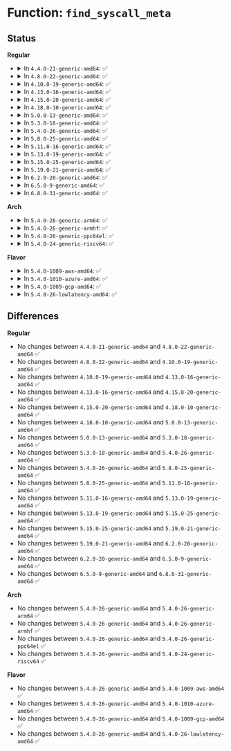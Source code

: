 # Function: <code>find_syscall_meta</code>

## Status
<b>Regular</b>
<ul>
<li>
<details>
<summary>In <code>4.4.0-21-generic-amd64</code>: ✅</summary>

```c
struct syscall_metadata * find_syscall_meta(long unsigned int syscall)
```

```json
{
  "name": "find_syscall_meta",
  "collision_type": "Unique Static",
  "inline_type": "No",
  "funcs": [
    {
      "addr": 18446744071595119045,
      "name": "find_syscall_meta",
      "external": false,
      "loc": "kernel/trace/trace_syscalls.c:80",
      "file": "kernel/trace/trace_syscalls.c",
      "inline": "seen, unknown",
      "caller_inline": [],
      "caller_func": [
        "kernel/trace/trace_syscalls.c:init_ftrace_syscalls"
      ]
    }
  ],
  "symbols": [
    {
      "addr": 18446744071595119045,
      "name": "find_syscall_meta",
      "section": ".init.text",
      "bind": "STB_LOCAL",
      "size": 173
    }
  ]
}
```
</details>
</li>
<li>
<details>
<summary>In <code>4.8.0-22-generic-amd64</code>: ✅</summary>

```c
struct syscall_metadata * find_syscall_meta(long unsigned int syscall)
```

```json
{
  "name": "find_syscall_meta",
  "collision_type": "Unique Static",
  "inline_type": "No",
  "funcs": [
    {
      "addr": 18446744071595288521,
      "name": "find_syscall_meta",
      "external": false,
      "loc": "kernel/trace/trace_syscalls.c:80",
      "file": "kernel/trace/trace_syscalls.c",
      "inline": "seen, unknown",
      "caller_inline": [],
      "caller_func": [
        "kernel/trace/trace_syscalls.c:init_ftrace_syscalls"
      ]
    }
  ],
  "symbols": [
    {
      "addr": 18446744071595288521,
      "name": "find_syscall_meta",
      "section": ".init.text",
      "bind": "STB_LOCAL",
      "size": 173
    }
  ]
}
```
</details>
</li>
<li>
<details>
<summary>In <code>4.10.0-19-generic-amd64</code>: ✅</summary>

```c
struct syscall_metadata * find_syscall_meta(long unsigned int syscall)
```

```json
{
  "name": "find_syscall_meta",
  "collision_type": "Unique Static",
  "inline_type": "No",
  "funcs": [
    {
      "addr": 18446744071595535856,
      "name": "find_syscall_meta",
      "external": false,
      "loc": "kernel/trace/trace_syscalls.c:80",
      "file": "kernel/trace/trace_syscalls.c",
      "inline": "seen, unknown",
      "caller_inline": [],
      "caller_func": [
        "kernel/trace/trace_syscalls.c:init_ftrace_syscalls"
      ]
    }
  ],
  "symbols": [
    {
      "addr": 18446744071595535856,
      "name": "find_syscall_meta",
      "section": ".init.text",
      "bind": "STB_LOCAL",
      "size": 173
    }
  ]
}
```
</details>
</li>
<li>
<details>
<summary>In <code>4.13.0-16-generic-amd64</code>: ✅</summary>

```c
struct syscall_metadata * find_syscall_meta(long unsigned int syscall)
```

```json
{
  "name": "find_syscall_meta",
  "collision_type": "Unique Static",
  "inline_type": "No",
  "funcs": [
    {
      "addr": 18446744071596455957,
      "name": "find_syscall_meta",
      "external": false,
      "loc": "kernel/trace/trace_syscalls.c:80",
      "file": "kernel/trace/trace_syscalls.c",
      "inline": "seen, unknown",
      "caller_inline": [],
      "caller_func": [
        "kernel/trace/trace_syscalls.c:init_ftrace_syscalls"
      ]
    }
  ],
  "symbols": [
    {
      "addr": 18446744071596455957,
      "name": "find_syscall_meta",
      "section": ".init.text",
      "bind": "STB_LOCAL",
      "size": 173
    }
  ]
}
```
</details>
</li>
<li>
<details>
<summary>In <code>4.15.0-20-generic-amd64</code>: ✅</summary>

```c
struct syscall_metadata * find_syscall_meta(long unsigned int syscall)
```

```json
{
  "name": "find_syscall_meta",
  "collision_type": "Unique Static",
  "inline_type": "No",
  "funcs": [
    {
      "addr": 18446744071602781828,
      "name": "find_syscall_meta",
      "external": false,
      "loc": "kernel/trace/trace_syscalls.c:81",
      "file": "kernel/trace/trace_syscalls.c",
      "inline": "seen, unknown",
      "caller_inline": [],
      "caller_func": [
        "kernel/trace/trace_syscalls.c:init_ftrace_syscalls"
      ]
    }
  ],
  "symbols": [
    {
      "addr": 18446744071602781828,
      "name": "find_syscall_meta",
      "section": ".init.text",
      "bind": "STB_LOCAL",
      "size": 173
    }
  ]
}
```
</details>
</li>
<li>
<details>
<summary>In <code>4.18.0-10-generic-amd64</code>: ✅</summary>

```c
struct syscall_metadata * find_syscall_meta(long unsigned int syscall)
```

```json
{
  "name": "find_syscall_meta",
  "collision_type": "Unique Static",
  "inline_type": "No",
  "funcs": [
    {
      "addr": 18446744071602955856,
      "name": "find_syscall_meta",
      "external": false,
      "loc": "kernel/trace/trace_syscalls.c:81",
      "file": "kernel/trace/trace_syscalls.c",
      "inline": "seen, unknown",
      "caller_inline": [],
      "caller_func": [
        "kernel/trace/trace_syscalls.c:init_ftrace_syscalls"
      ]
    }
  ],
  "symbols": [
    {
      "addr": 18446744071602955856,
      "name": "find_syscall_meta",
      "section": ".init.text",
      "bind": "STB_LOCAL",
      "size": 159
    }
  ]
}
```
</details>
</li>
<li>
<details>
<summary>In <code>5.0.0-13-generic-amd64</code>: ✅</summary>

```c
struct syscall_metadata * find_syscall_meta(long unsigned int syscall)
```

```json
{
  "name": "find_syscall_meta",
  "collision_type": "Unique Static",
  "inline_type": "No",
  "funcs": [
    {
      "addr": 18446744071604753770,
      "name": "find_syscall_meta",
      "external": false,
      "loc": "kernel/trace/trace_syscalls.c:81",
      "file": "kernel/trace/trace_syscalls.c",
      "inline": "seen, unknown",
      "caller_inline": [],
      "caller_func": [
        "kernel/trace/trace_syscalls.c:init_ftrace_syscalls"
      ]
    }
  ],
  "symbols": [
    {
      "addr": 18446744071604753770,
      "name": "find_syscall_meta",
      "section": ".init.text",
      "bind": "STB_LOCAL",
      "size": 159
    }
  ]
}
```
</details>
</li>
<li>
<details>
<summary>In <code>5.3.0-18-generic-amd64</code>: ✅</summary>

```c
struct syscall_metadata * find_syscall_meta(long unsigned int syscall)
```

```json
{
  "name": "find_syscall_meta",
  "collision_type": "Unique Static",
  "inline_type": "No",
  "funcs": [
    {
      "addr": 18446744071604855996,
      "name": "find_syscall_meta",
      "external": false,
      "loc": "kernel/trace/trace_syscalls.c:81",
      "file": "kernel/trace/trace_syscalls.c",
      "inline": "seen, unknown",
      "caller_inline": [],
      "caller_func": [
        "kernel/trace/trace_syscalls.c:init_ftrace_syscalls"
      ]
    }
  ],
  "symbols": [
    {
      "addr": 18446744071604855996,
      "name": "find_syscall_meta",
      "section": ".init.text",
      "bind": "STB_LOCAL",
      "size": 154
    }
  ]
}
```
</details>
</li>
<li>
<details>
<summary>In <code>5.4.0-26-generic-amd64</code>: ✅</summary>

```c
struct syscall_metadata * find_syscall_meta(long unsigned int syscall)
```

```json
{
  "name": "find_syscall_meta",
  "collision_type": "Unique Static",
  "inline_type": "No",
  "funcs": [
    {
      "addr": 18446744071604890138,
      "name": "find_syscall_meta",
      "external": false,
      "loc": "kernel/trace/trace_syscalls.c:81",
      "file": "kernel/trace/trace_syscalls.c",
      "inline": "seen, unknown",
      "caller_inline": [],
      "caller_func": [
        "kernel/trace/trace_syscalls.c:init_ftrace_syscalls"
      ]
    }
  ],
  "symbols": [
    {
      "addr": 18446744071604890138,
      "name": "find_syscall_meta",
      "section": ".init.text",
      "bind": "STB_LOCAL",
      "size": 154
    }
  ]
}
```
</details>
</li>
<li>
<details>
<summary>In <code>5.8.0-25-generic-amd64</code>: ✅</summary>

```c
struct syscall_metadata * find_syscall_meta(long unsigned int syscall)
```

```json
{
  "name": "find_syscall_meta",
  "collision_type": "Unique Static",
  "inline_type": "No",
  "funcs": [
    {
      "addr": 18446744071609215016,
      "name": "find_syscall_meta",
      "external": false,
      "loc": "kernel/trace/trace_syscalls.c:83",
      "file": "kernel/trace/trace_syscalls.c",
      "inline": "seen, unknown",
      "caller_inline": [],
      "caller_func": [
        "kernel/trace/trace_syscalls.c:init_ftrace_syscalls"
      ]
    }
  ],
  "symbols": [
    {
      "addr": 18446744071609215016,
      "name": "find_syscall_meta",
      "section": ".init.text",
      "bind": "STB_LOCAL",
      "size": 161
    }
  ]
}
```
</details>
</li>
<li>
<details>
<summary>In <code>5.11.0-16-generic-amd64</code>: ✅</summary>

```c
struct syscall_metadata * find_syscall_meta(long unsigned int syscall)
```

```json
{
  "name": "find_syscall_meta",
  "collision_type": "Unique Static",
  "inline_type": "No",
  "funcs": [
    {
      "addr": 18446744071612281625,
      "name": "find_syscall_meta",
      "external": false,
      "loc": "kernel/trace/trace_syscalls.c:83",
      "file": "kernel/trace/trace_syscalls.c",
      "inline": "seen, unknown",
      "caller_inline": [],
      "caller_func": [
        "kernel/trace/trace_syscalls.c:init_ftrace_syscalls"
      ]
    }
  ],
  "symbols": [
    {
      "addr": 18446744071612281625,
      "name": "find_syscall_meta",
      "section": ".init.text",
      "bind": "STB_LOCAL",
      "size": 161
    }
  ]
}
```
</details>
</li>
<li>
<details>
<summary>In <code>5.13.0-19-generic-amd64</code>: ✅</summary>

```c
struct syscall_metadata * find_syscall_meta(long unsigned int syscall)
```

```json
{
  "name": "find_syscall_meta",
  "collision_type": "Unique Static",
  "inline_type": "No",
  "funcs": [
    {
      "addr": 18446744071614421643,
      "name": "find_syscall_meta",
      "external": false,
      "loc": "kernel/trace/trace_syscalls.c:83",
      "file": "kernel/trace/trace_syscalls.c",
      "inline": "seen, unknown",
      "caller_inline": [],
      "caller_func": [
        "kernel/trace/trace_syscalls.c:init_ftrace_syscalls"
      ]
    }
  ],
  "symbols": [
    {
      "addr": 18446744071614421643,
      "name": "find_syscall_meta",
      "section": ".init.text",
      "bind": "STB_LOCAL",
      "size": 161
    }
  ]
}
```
</details>
</li>
<li>
<details>
<summary>In <code>5.15.0-25-generic-amd64</code>: ✅</summary>

```c
struct syscall_metadata * find_syscall_meta(long unsigned int syscall)
```

```json
{
  "name": "find_syscall_meta",
  "collision_type": "Unique Static",
  "inline_type": "No",
  "funcs": [
    {
      "addr": 18446744071615358722,
      "name": "find_syscall_meta",
      "external": false,
      "loc": "kernel/trace/trace_syscalls.c:83",
      "file": "kernel/trace/trace_syscalls.c",
      "inline": "seen, unknown",
      "caller_inline": [],
      "caller_func": [
        "kernel/trace/trace_syscalls.c:init_ftrace_syscalls"
      ]
    }
  ],
  "symbols": [
    {
      "addr": 18446744071615358722,
      "name": "find_syscall_meta",
      "section": ".init.text",
      "bind": "STB_LOCAL",
      "size": 161
    }
  ]
}
```
</details>
</li>
<li>
<details>
<summary>In <code>5.19.0-21-generic-amd64</code>: ✅</summary>

```c
struct syscall_metadata * find_syscall_meta(long unsigned int syscall)
```

```json
{
  "name": "find_syscall_meta",
  "collision_type": "Unique Static",
  "inline_type": "No",
  "funcs": [
    {
      "addr": 18446744071617145598,
      "name": "find_syscall_meta",
      "external": false,
      "loc": "kernel/trace/trace_syscalls.c:83",
      "file": "kernel/trace/trace_syscalls.c",
      "inline": "seen, unknown",
      "caller_inline": [],
      "caller_func": [
        "kernel/trace/trace_syscalls.c:init_ftrace_syscalls"
      ]
    }
  ],
  "symbols": [
    {
      "addr": 18446744071617145598,
      "name": "find_syscall_meta",
      "section": ".init.text",
      "bind": "STB_LOCAL",
      "size": 193
    }
  ]
}
```
</details>
</li>
<li>
<details>
<summary>In <code>6.2.0-20-generic-amd64</code>: ✅</summary>

```c
struct syscall_metadata * find_syscall_meta(long unsigned int syscall)
```

```json
{
  "name": "find_syscall_meta",
  "collision_type": "Unique Static",
  "inline_type": "No",
  "funcs": [
    {
      "addr": 18446744071627825344,
      "name": "find_syscall_meta",
      "external": false,
      "loc": "kernel/trace/trace_syscalls.c:83",
      "file": "kernel/trace/trace_syscalls.c",
      "inline": "seen, unknown",
      "caller_inline": [],
      "caller_func": [
        "kernel/trace/trace_syscalls.c:init_ftrace_syscalls"
      ]
    }
  ],
  "symbols": [
    {
      "addr": 18446744071627825344,
      "name": "find_syscall_meta",
      "section": ".init.text",
      "bind": "STB_LOCAL",
      "size": 621
    }
  ]
}
```
</details>
</li>
<li>
<details>
<summary>In <code>6.5.0-9-generic-amd64</code>: ✅</summary>

```c
struct syscall_metadata * find_syscall_meta(long unsigned int syscall)
```

```json
{
  "name": "find_syscall_meta",
  "collision_type": "Unique Static",
  "inline_type": "No",
  "funcs": [
    {
      "addr": 18446744071619589280,
      "name": "find_syscall_meta",
      "external": false,
      "loc": "kernel/trace/trace_syscalls.c:83",
      "file": "kernel/trace/trace_syscalls.c",
      "inline": "seen, unknown",
      "caller_inline": [],
      "caller_func": [
        "kernel/trace/trace_syscalls.c:init_ftrace_syscalls"
      ]
    }
  ],
  "symbols": [
    {
      "addr": 18446744071619589280,
      "name": "find_syscall_meta",
      "section": ".init.text",
      "bind": "STB_LOCAL",
      "size": 621
    }
  ]
}
```
</details>
</li>
<li>
<details>
<summary>In <code>6.8.0-31-generic-amd64</code>: ✅</summary>

```c
struct syscall_metadata * find_syscall_meta(long unsigned int syscall)
```

```json
{
  "name": "find_syscall_meta",
  "collision_type": "Unique Static",
  "inline_type": "No",
  "funcs": [
    {
      "addr": 18446744071621892624,
      "name": "find_syscall_meta",
      "external": false,
      "loc": "kernel/trace/trace_syscalls.c:83",
      "file": "kernel/trace/trace_syscalls.c",
      "inline": "seen, unknown",
      "caller_inline": [],
      "caller_func": [
        "kernel/trace/trace_syscalls.c:init_ftrace_syscalls"
      ]
    }
  ],
  "symbols": [
    {
      "addr": 18446744071621892624,
      "name": "find_syscall_meta",
      "section": ".init.text",
      "bind": "STB_LOCAL",
      "size": 621
    }
  ]
}
```
</details>
</li>
</ul>
<b>Arch</b>
<ul>
<li>
<details>
<summary>In <code>5.4.0-26-generic-arm64</code>: ✅</summary>

```c
struct syscall_metadata * find_syscall_meta(long unsigned int syscall)
```

```json
{
  "name": "find_syscall_meta",
  "collision_type": "Unique Static",
  "inline_type": "No",
  "funcs": [
    {
      "addr": 18446603336510927496,
      "name": "find_syscall_meta",
      "external": false,
      "loc": "kernel/trace/trace_syscalls.c:81",
      "file": "kernel/trace/trace_syscalls.c",
      "inline": "seen, unknown",
      "caller_inline": [],
      "caller_func": [
        "kernel/trace/trace_syscalls.c:init_ftrace_syscalls"
      ]
    }
  ],
  "symbols": [
    {
      "addr": 18446603336510927496,
      "name": "find_syscall_meta",
      "section": ".init.text",
      "bind": "STB_LOCAL",
      "size": 192
    }
  ]
}
```
</details>
</li>
<li>
<details>
<summary>In <code>5.4.0-26-generic-armhf</code>: ✅</summary>

```c
struct syscall_metadata * find_syscall_meta(long unsigned int syscall)
```

```json
{
  "name": "find_syscall_meta",
  "collision_type": "Unique Static",
  "inline_type": "No",
  "funcs": [
    {
      "addr": 3243416868,
      "name": "find_syscall_meta",
      "external": false,
      "loc": "kernel/trace/trace_syscalls.c:81",
      "file": "kernel/trace/trace_syscalls.c",
      "inline": "seen, unknown",
      "caller_inline": [],
      "caller_func": [
        "kernel/trace/trace_syscalls.c:init_ftrace_syscalls"
      ]
    }
  ],
  "symbols": [
    {
      "addr": 3243416868,
      "name": "find_syscall_meta",
      "section": ".init.text",
      "bind": "STB_LOCAL",
      "size": 188
    }
  ]
}
```
</details>
</li>
<li>
<details>
<summary>In <code>5.4.0-26-generic-ppc64el</code>: ✅</summary>

```c
struct syscall_metadata * find_syscall_meta(long unsigned int syscall)
```

```json
{
  "name": "find_syscall_meta",
  "collision_type": "Unique Static",
  "inline_type": "No",
  "funcs": [
    {
      "addr": 13835058055302570492,
      "name": "find_syscall_meta",
      "external": false,
      "loc": "kernel/trace/trace_syscalls.c:81",
      "file": "kernel/trace/trace_syscalls.c",
      "inline": "seen, unknown",
      "caller_inline": [],
      "caller_func": [
        "kernel/trace/trace_syscalls.c:init_ftrace_syscalls"
      ]
    }
  ],
  "symbols": [
    {
      "addr": 13835058055302570492,
      "name": "find_syscall_meta",
      "section": ".init.text",
      "bind": "STB_LOCAL",
      "size": 220
    }
  ]
}
```
</details>
</li>
<li>
<details>
<summary>In <code>5.4.0-24-generic-riscv64</code>: ✅</summary>

```c
struct syscall_metadata * find_syscall_meta(long unsigned int syscall)
```

```json
{
  "name": "find_syscall_meta",
  "collision_type": "Unique Static",
  "inline_type": "No",
  "funcs": [
    {
      "addr": 18446743936270661410,
      "name": "find_syscall_meta",
      "external": false,
      "loc": "kernel/trace/trace_syscalls.c:81",
      "file": "kernel/trace/trace_syscalls.c",
      "inline": "seen, unknown",
      "caller_inline": [],
      "caller_func": [
        "kernel/trace/trace_syscalls.c:init_ftrace_syscalls"
      ]
    }
  ],
  "symbols": [
    {
      "addr": 18446743936270661410,
      "name": "find_syscall_meta",
      "section": ".init.text",
      "bind": "STB_LOCAL",
      "size": 122
    }
  ]
}
```
</details>
</li>
</ul>
<b>Flavor</b>
<ul>
<li>
<details>
<summary>In <code>5.4.0-1009-aws-amd64</code>: ✅</summary>

```c
struct syscall_metadata * find_syscall_meta(long unsigned int syscall)
```

```json
{
  "name": "find_syscall_meta",
  "collision_type": "Unique Static",
  "inline_type": "No",
  "funcs": [
    {
      "addr": 18446744071604795595,
      "name": "find_syscall_meta",
      "external": false,
      "loc": "kernel/trace/trace_syscalls.c:81",
      "file": "kernel/trace/trace_syscalls.c",
      "inline": "seen, unknown",
      "caller_inline": [],
      "caller_func": [
        "kernel/trace/trace_syscalls.c:init_ftrace_syscalls"
      ]
    }
  ],
  "symbols": [
    {
      "addr": 18446744071604795595,
      "name": "find_syscall_meta",
      "section": ".init.text",
      "bind": "STB_LOCAL",
      "size": 154
    }
  ]
}
```
</details>
</li>
<li>
<details>
<summary>In <code>5.4.0-1010-azure-amd64</code>: ✅</summary>

```c
struct syscall_metadata * find_syscall_meta(long unsigned int syscall)
```

```json
{
  "name": "find_syscall_meta",
  "collision_type": "Unique Static",
  "inline_type": "No",
  "funcs": [
    {
      "addr": 18446744071604764523,
      "name": "find_syscall_meta",
      "external": false,
      "loc": "kernel/trace/trace_syscalls.c:81",
      "file": "kernel/trace/trace_syscalls.c",
      "inline": "seen, unknown",
      "caller_inline": [],
      "caller_func": [
        "kernel/trace/trace_syscalls.c:init_ftrace_syscalls"
      ]
    }
  ],
  "symbols": [
    {
      "addr": 18446744071604764523,
      "name": "find_syscall_meta",
      "section": ".init.text",
      "bind": "STB_LOCAL",
      "size": 154
    }
  ]
}
```
</details>
</li>
<li>
<details>
<summary>In <code>5.4.0-1009-gcp-amd64</code>: ✅</summary>

```c
struct syscall_metadata * find_syscall_meta(long unsigned int syscall)
```

```json
{
  "name": "find_syscall_meta",
  "collision_type": "Unique Static",
  "inline_type": "No",
  "funcs": [
    {
      "addr": 18446744071604872782,
      "name": "find_syscall_meta",
      "external": false,
      "loc": "kernel/trace/trace_syscalls.c:81",
      "file": "kernel/trace/trace_syscalls.c",
      "inline": "seen, unknown",
      "caller_inline": [],
      "caller_func": [
        "kernel/trace/trace_syscalls.c:init_ftrace_syscalls"
      ]
    }
  ],
  "symbols": [
    {
      "addr": 18446744071604872782,
      "name": "find_syscall_meta",
      "section": ".init.text",
      "bind": "STB_LOCAL",
      "size": 154
    }
  ]
}
```
</details>
</li>
<li>
<details>
<summary>In <code>5.4.0-26-lowlatency-amd64</code>: ✅</summary>

```c
struct syscall_metadata * find_syscall_meta(long unsigned int syscall)
```

```json
{
  "name": "find_syscall_meta",
  "collision_type": "Unique Static",
  "inline_type": "No",
  "funcs": [
    {
      "addr": 18446744071604894319,
      "name": "find_syscall_meta",
      "external": false,
      "loc": "kernel/trace/trace_syscalls.c:81",
      "file": "kernel/trace/trace_syscalls.c",
      "inline": "seen, unknown",
      "caller_inline": [],
      "caller_func": [
        "kernel/trace/trace_syscalls.c:init_ftrace_syscalls"
      ]
    }
  ],
  "symbols": [
    {
      "addr": 18446744071604894319,
      "name": "find_syscall_meta",
      "section": ".init.text",
      "bind": "STB_LOCAL",
      "size": 154
    }
  ]
}
```
</details>
</li>
</ul>

## Differences
<b>Regular</b>
<ul>
<li>
No changes between <code>4.4.0-21-generic-amd64</code> and <code>4.8.0-22-generic-amd64</code> ✅
</li>
<li>
No changes between <code>4.8.0-22-generic-amd64</code> and <code>4.10.0-19-generic-amd64</code> ✅
</li>
<li>
No changes between <code>4.10.0-19-generic-amd64</code> and <code>4.13.0-16-generic-amd64</code> ✅
</li>
<li>
No changes between <code>4.13.0-16-generic-amd64</code> and <code>4.15.0-20-generic-amd64</code> ✅
</li>
<li>
No changes between <code>4.15.0-20-generic-amd64</code> and <code>4.18.0-10-generic-amd64</code> ✅
</li>
<li>
No changes between <code>4.18.0-10-generic-amd64</code> and <code>5.0.0-13-generic-amd64</code> ✅
</li>
<li>
No changes between <code>5.0.0-13-generic-amd64</code> and <code>5.3.0-18-generic-amd64</code> ✅
</li>
<li>
No changes between <code>5.3.0-18-generic-amd64</code> and <code>5.4.0-26-generic-amd64</code> ✅
</li>
<li>
No changes between <code>5.4.0-26-generic-amd64</code> and <code>5.8.0-25-generic-amd64</code> ✅
</li>
<li>
No changes between <code>5.8.0-25-generic-amd64</code> and <code>5.11.0-16-generic-amd64</code> ✅
</li>
<li>
No changes between <code>5.11.0-16-generic-amd64</code> and <code>5.13.0-19-generic-amd64</code> ✅
</li>
<li>
No changes between <code>5.13.0-19-generic-amd64</code> and <code>5.15.0-25-generic-amd64</code> ✅
</li>
<li>
No changes between <code>5.15.0-25-generic-amd64</code> and <code>5.19.0-21-generic-amd64</code> ✅
</li>
<li>
No changes between <code>5.19.0-21-generic-amd64</code> and <code>6.2.0-20-generic-amd64</code> ✅
</li>
<li>
No changes between <code>6.2.0-20-generic-amd64</code> and <code>6.5.0-9-generic-amd64</code> ✅
</li>
<li>
No changes between <code>6.5.0-9-generic-amd64</code> and <code>6.8.0-31-generic-amd64</code> ✅
</li>
</ul>
<b>Arch</b>
<ul>
<li>
No changes between <code>5.4.0-26-generic-amd64</code> and <code>5.4.0-26-generic-arm64</code> ✅
</li>
<li>
No changes between <code>5.4.0-26-generic-amd64</code> and <code>5.4.0-26-generic-armhf</code> ✅
</li>
<li>
No changes between <code>5.4.0-26-generic-amd64</code> and <code>5.4.0-26-generic-ppc64el</code> ✅
</li>
<li>
No changes between <code>5.4.0-26-generic-amd64</code> and <code>5.4.0-24-generic-riscv64</code> ✅
</li>
</ul>
<b>Flavor</b>
<ul>
<li>
No changes between <code>5.4.0-26-generic-amd64</code> and <code>5.4.0-1009-aws-amd64</code> ✅
</li>
<li>
No changes between <code>5.4.0-26-generic-amd64</code> and <code>5.4.0-1010-azure-amd64</code> ✅
</li>
<li>
No changes between <code>5.4.0-26-generic-amd64</code> and <code>5.4.0-1009-gcp-amd64</code> ✅
</li>
<li>
No changes between <code>5.4.0-26-generic-amd64</code> and <code>5.4.0-26-lowlatency-amd64</code> ✅
</li>
</ul>
